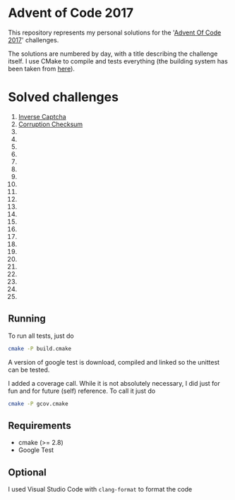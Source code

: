 # Advent of Code 2017

This repository represents my personal solutions for the '[Advent Of Code 2017](http://adventofcode.com/2017)' challenges.

The solutions are numbered by day, with a title describing the challenge itself. I use CMake to compile and tests everything (the building system has been taken from [here](https://github.com/snikulov/google-test-examples)).

# Solved challenges
1. [Inverse Captcha](http://adventofcode.com/2017/day/1)
1. [Corruption Checksum](http://adventofcode.com/2017/day/2)
1. 
1.  
1. 
1.  
1. 
1.  
1. 
1. 
1.  
1. 
1.  
1. 
1. 
1.  
1. 
1.  
1. 
1. 
1.  
1. 
1.  
1. 
1. 

## Running
To run all tests, just do
```bash
cmake -P build.cmake
```
A version of google test is download, compiled and linked so the unittest can be tested.

I added a coverage call. While it is not absolutely necessary, I did just for fun and for future (self) reference.
To call it just do
```bash
cmake -P gcov.cmake
```

## Requirements
- cmake (>= 2.8)
- Google Test

## Optional
I used Visual Studio Code with ```clang-format``` to format the code